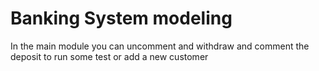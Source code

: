 # Banking System modeling 
In the main module you can uncomment and withdraw and comment the deposit to run some test
or add a new customer
